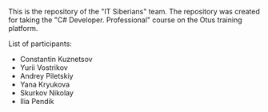 This is the repository of the "IT Siberians" team.
The repository was created for taking the "C# Developer. Professional" course on the Otus training platform.

List of participants:
- Constantin Kuznetsov
- Yurii Vostrikov
- Andrey Piletskiy
- Yana Kryukova
- Skurkov Nikolay
- Ilia Pendik

